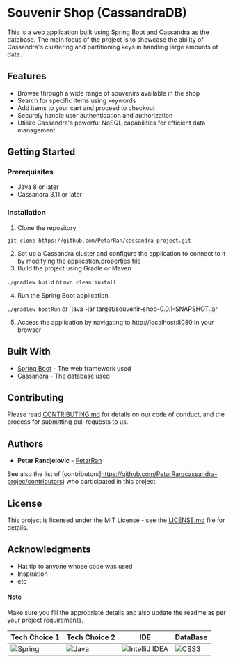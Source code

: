 # Souvenir Shop (CassandraDB)

This is a web application built using Spring Boot and Cassandra as the database. The main focus of the project is to showcase the ability of Cassandra's clustering and partitioning keys in handling large amounts of data.

## Features
- Browse through a wide range of souvenirs available in the shop
- Search for specific items using keywords
- Add items to your cart and proceed to checkout
- Securely handle user authentication and authorization
- Utilize Cassandra's powerful NoSQL capabilities for efficient data management

## Getting Started

### Prerequisites
- Java 8 or later
- Cassandra 3.11 or later

### Installation
1. Clone the repository

`git clone https://github.com/PetarRan/cassandra-project.git`

2. Set up a Cassandra cluster and configure the application to connect to it by modifying the application.properties file
3. Build the project using Gradle or Maven

`./gradlew build` or `mvn clean install`

4. Run the Spring Boot application

`./gradlew bootRun` or `java -jar target/souvenir-shop-0.0.1-SNAPSHOT.jar

5. Access the application by navigating to http://localhost:8080 in your browser

## Built With
- [Spring Boot](https://spring.io/projects/spring-boot) - The web framework used
- [Cassandra](http://cassandra.apache.org/) - The database used

## Contributing

Please read [CONTRIBUTING.md](https://github.com/PetarRan/cassandra-projec/blob/main/CONTRIBUTING.md) for details on our code of conduct, and the process for submitting pull requests to us.

## Authors

- **Petar Randjelovic** - [PetarRan](https://github.com/PetarRan)

See also the list of [contributors]https://github.com/PetarRan/cassandra-projec/contributors) who participated in this project.

## License

This project is licensed under the MIT License - see the [LICENSE.md](https://github.com/PetarRan/cassandra-project/blob/main/Licence.md) file for details.

## Acknowledgments

- Hat tip to anyone whose code was used
- Inspiration
- etc

#### Note
Make sure you fill the appropriate details and also update the readme as per your project requirements.


| **Tech Choice 1** | **Tech Choice 2** | **IDE** | **DataBase** |
| --- | --- | --- | --- |
| ![Spring](https://img.shields.io/badge/spring-%236DB33F.svg?style=for-the-badge&logo=spring&logoColor=white) | ![Java](https://img.shields.io/badge/java-%23ED8B00.svg?style=for-the-badge&logo=java&logoColor=white) | ![IntelliJ IDEA](https://img.shields.io/badge/IntelliJIDEA-000000.svg?style=for-the-badge&logo=intellij-idea&logoColor=white) | ![CSS3](https://img.shields.io/badge/css3-%231572B6.svg?style=for-the-badge&logo=css3&logoColor=white) | ![ApacheCassandra](https://img.shields.io/badge/cassandra-%231287B1.svg?style=for-the-badge&logo=apache-cassandra&logoColor=white) |

